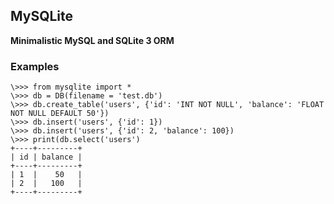 ## MySQLite

**Minimalistic MySQL and SQLite 3 ORM**  

### Examples
```python3
\>>> from mysqlite import *
\>>> db = DB(filename = 'test.db')
\>>> db.create_table('users', {'id': 'INT NOT NULL', 'balance': 'FLOAT NOT NULL DEFAULT 50'})
\>>> db.insert('users', {'id': 1})
\>>> db.insert('users', {'id': 2, 'balance': 100})
\>>> print(db.select('users')
+----+---------+
| id | balance |
+----+---------+
| 1  |    50   |
| 2  |   100   |
+----+---------+
```
